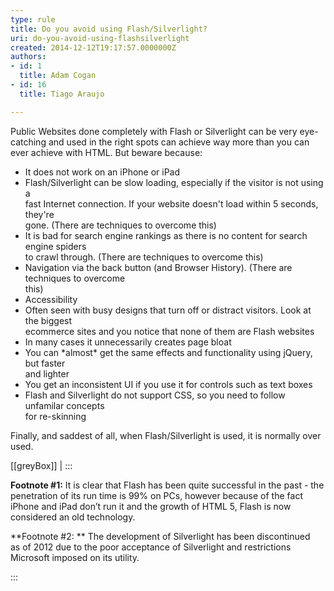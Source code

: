 ```yaml
---
type: rule
title: Do you avoid using Flash/Silverlight?
uri: do-you-avoid-using-flashsilverlight
created: 2014-12-12T19:17:57.0000000Z
authors:
- id: 1
  title: Adam Cogan
- id: 16
  title: Tiago Araujo

---
```


Public Websites done completely with Flash or Silverlight can be very eye-catching                     and used in the right spots can achieve way more than you can ever achieve with                     HTML. But beware because:
 
- It does not work on an iPhone or iPad
- Flash/Silverlight can be slow loading, especially if the visitor is not using a<br>                        fast Internet connection. If your website doesn't load within 5 seconds, they're<br>                        gone. (There are techniques to overcome this)
- It is bad for search engine rankings as there is no content for search engine spiders<br>                        to crawl through. (There are techniques to overcome this)
- Navigation via the back button (and Browser History). (There are techniques to overcome<br>                        this)
- Accessibility
- Often seen with busy designs that turn off or distract visitors. Look at the biggest<br>                        ecommerce sites and you notice that none of them are Flash websites
- In many cases it unnecessarily creates page bloat
- You can \*almost\* get the same effects and functionality using jQuery, but faster<br>                        and lighter
- You get an inconsistent UI if you use it for controls such as text boxes
- Flash and Silverlight do not support CSS, so you need to follow unfamilar concepts<br>                        for re-skinning


Finally, and saddest of all, when Flash/Silverlight is used, it is normally over used.

[[greyBox]]
| :::

**Footnote #1:**  It is clear that Flash has been quite successful in the past - the penetration                         of its run time is 99% on PCs, however because of the fact iPhone and iPad don’t run it and the growth of HTML 5, Flash is now considered an old technology.

**Footnote #2: ** The development of Silverlight has been discontinued as of 2012 due to the poor acceptance of Silverlight and restrictions Microsoft imposed on its utility.

:::
